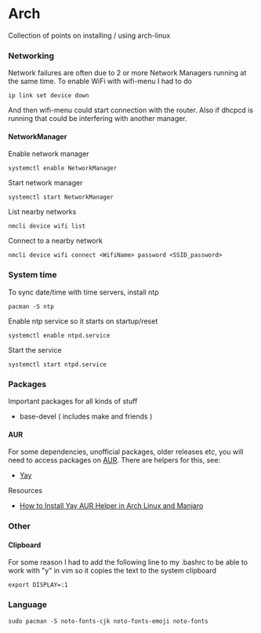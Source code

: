 Arch
====

Collection of points on installing / using arch-linux

### Networking

Network failures are often due to 2 or more Network Managers running at the same time. To enable WiFi with wifi-menu I had to do

	ip link set device down

And then wifi-menu could start connection with the router.
Also if dhcpcd is running that could be interfering with another manager.

#### NetworkManager

Enable network manager

    systemctl enable NetworkManager

Start network manager

    systemctl start NetworkManager

List nearby networks

    nmcli device wifi list

Connect to a nearby network

    nmcli device wifi connect <WifiName> password <SSID_password>

### System time

To sync date/time with time servers, install ntp

    pacman -S ntp

Enable ntp service so it starts on startup/reset

    systemctl enable ntpd.service

Start the service

    systemctl start ntpd.service

### Packages

Important packages for all kinds of stuff

* base-devel ( includes make and friends )


#### AUR

For some dependencies, unofficial packages, older releases etc, you will need to access packages on
[AUR](https://aur.archlinux.org/). There are helpers for this, see:

* [Yay](https://github.com/Jguer/yay)

Resources

* [How to Install Yay AUR Helper in Arch Linux and Manjaro](https://www.tecmint.com/install-yay-aur-helper-in-arch-linux-and-manjaro/)

### Other

#### Clipboard

For some reason I had to add the following line to my .bashrc to be able to
work with "y" in vim so it copies the text to the system clipboard

    export DISPLAY=:1

### Language

    sudo pacman -S noto-fonts-cjk noto-fonts-emoji noto-fonts
